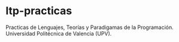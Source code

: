 # ltp-practicas
Practicas de Lenguajes, Teorías y Paradigamas de la Programación. Universidad Politécnica de Valencia (UPV).
